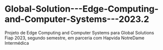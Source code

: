 # Global-Solution---Edge-Computing-and-Computer-Systems---2023.2
Projeto de Edge Computing and Computer Systems para Global Solutions Fiap 2023, segundo semestre, em parceria com Hapvida NotreDame Intermédica
